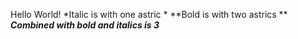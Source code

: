 Hello World!
*Italic is with one astric *
**Bold is with two astrics **
***Combined with bold and italics is 3***
